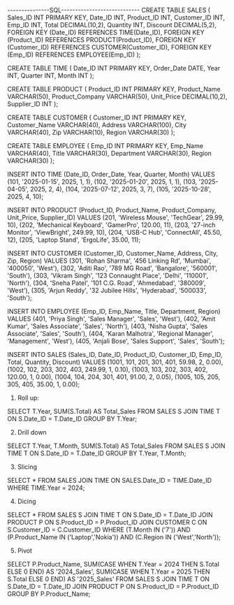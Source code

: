 ---------------SQL----------------------------
CREATE TABLE SALES (
    Sales_ID INT PRIMARY KEY,
    Date_ID INT,
    Product_ID INT,
    Customer_ID INT,
    Emp_ID INT,
    Total DECIMAL(10,2),
    Quantity INT,
    Discount DECIMAL(5,2),
    FOREIGN KEY (Date_ID) REFERENCES TIME(Date_ID),
    FOREIGN KEY (Product_ID) REFERENCES PRODUCT(Product_ID),
    FOREIGN KEY (Customer_ID) REFERENCES CUSTOMER(Customer_ID),
    FOREIGN KEY (Emp_ID) REFERENCES EMPLOYEE(Emp_ID)
);



CREATE TABLE TIME (
    Date_ID INT PRIMARY KEY,
    Order_Date DATE,
    Year INT,
    Quarter INT,
    Month INT
);

CREATE TABLE PRODUCT (
    Product_ID INT PRIMARY KEY,
    Product_Name VARCHAR(50),
    Product_Company VARCHAR(50),
    Unit_Price DECIMAL(10,2),
    Supplier_ID INT
);

CREATE TABLE CUSTOMER (
    Customer_ID INT PRIMARY KEY,
    Customer_Name VARCHAR(40),
    Address VARCHAR(100),
    City VARCHAR(40),
    Zip VARCHAR(10),
    Region VARCHAR(30)
);

CREATE TABLE EMPLOYEE (
    Emp_ID INT PRIMARY KEY,
    Emp_Name VARCHAR(40),
    Title VARCHAR(30),
    Department VARCHAR(30),
    Region VARCHAR(30)
);


INSERT INTO TIME (Date_ID, Order_Date, Year, Quarter, Month)
VALUES 
(101, '2025-01-15', 2025, 1, 1),
(102, '2025-01-20', 2025, 1, 1),
(103, '2025-04-05', 2025, 2, 4),
(104, '2025-07-12', 2025, 3, 7),
(105, '2025-10-28', 2025, 4, 10);


INSERT INTO PRODUCT (Product_ID, Product_Name, Product_Company, Unit_Price, Supplier_ID)
VALUES 
(201, 'Wireless Mouse', 'TechGear', 29.99, 10),
(202, 'Mechanical Keyboard', 'GamerPro', 120.00, 11),
(203, '27-inch Monitor', 'ViewBright', 249.99, 10),
(204, 'USB-C Hub', 'ConnectAll', 45.50, 12),
(205, 'Laptop Stand', 'ErgoLife', 35.00, 11);

INSERT INTO CUSTOMER (Customer_ID, Customer_Name, Address, City, Zip, Region)
VALUES 
(301, 'Rohan Sharma', '456 Linking Rd', 'Mumbai', '400050', 'West'),
(302, 'Aditi Rao', '789 MG Road', 'Bangalore', '560001', 'South'),
(303, 'Vikram Singh', '123 Connaught Place', 'Delhi', '110001', 'North'),
(304, 'Sneha Patel', '101 C.G. Road', 'Ahmedabad', '380009', 'West'),
(305, 'Arjun Reddy', '32 Jubilee Hills', 'Hyderabad', '500033', 'South');

INSERT INTO EMPLOYEE (Emp_ID, Emp_Name, Title, Department, Region)
VALUES 
(401, 'Priya Singh', 'Sales Manager', 'Sales', 'West'),
(402, 'Amit Kumar', 'Sales Associate', 'Sales', 'North'),
(403, 'Nisha Gupta', 'Sales Associate', 'Sales', 'South'),
(404, 'Karan Malhotra', 'Regional Manager', 'Management', 'West'),
(405, 'Anjali Bose', 'Sales Support', 'Sales', 'South');

INSERT INTO SALES (Sales_ID, Date_ID, Product_ID, Customer_ID, Emp_ID, Total, Quantity, Discount)
VALUES 
(1001, 101, 201, 301, 401, 59.98, 2, 0.00),
(1002, 102, 203, 302, 403, 249.99, 1, 0.10),
(1003, 103, 202, 303, 402, 120.00, 1, 0.00),
(1004, 104, 204, 301, 401, 91.00, 2, 0.05),
(1005, 105, 205, 305, 405, 35.00, 1, 0.00);


1.  Roll up:

SELECT T.Year, SUM(S.Total) AS Total_Sales
FROM SALES S
JOIN TIME T ON S.Date_ID = T.Date_ID
GROUP BY T.Year;

2. Drill down

SELECT T.Year, T.Month, SUM(S.Total) AS Total_Sales
FROM SALES S
JOIN TIME T ON S.Date_ID = T.Date_ID
GROUP BY T.Year, T.Month;

3. Slicing

SELECT * FROM SALES
JOIN TIME ON SALES.Date_ID = TIME.Date_ID
WHERE TIME.Year = 2024;

4. Dicing

SELECT * FROM SALES S
JOIN TIME T ON S.Date_ID = T.Date_ID
JOIN PRODUCT P ON S.Product_ID = P.Product_ID
JOIN CUSTOMER C ON S.Customer_ID = C.Customer_ID
WHERE (T.Month IN ('7')) AND (P.Product_Name IN ('Laptop','Nokia')) AND (C.Region IN ('West','North'));

5. Pivot

SELECT P.Product_Name,
  SUM(CASE WHEN T.Year = 2024 THEN S.Total ELSE 0 END) AS '2024_Sales',
  SUM(CASE WHEN T.Year = 2025 THEN S.Total ELSE 0 END) AS '2025_Sales'
FROM SALES S
JOIN TIME T ON S.Date_ID = T.Date_ID
JOIN PRODUCT P ON S.Product_ID = P.Product_ID
GROUP BY P.Product_Name;
